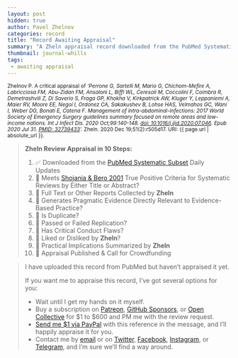```yaml
---
layout: post
hidden: true
author: Pavel Zhelnov
categories: record
title: "Record Awaiting Appraisal"
summary: "A Zheln appraisal record downloaded from the PubMed Systematic Subset daily updates."
thumbnail: journal-whills
tags:
 - awaiting appraisal
---
```


<small id="citation">Zhelnov P. A critical appraisal of _‘Perrone G, Sartelli M, Mario G, Chichom-Mefire A, Labricciosa FM, Abu-Zidan FM, Ansaloni L, Biffl WL, Ceresoli M, Coccolini F, Coimbra R, Demetrashvili Z, Di Saverio S, Fraga GP, Khokha V, Kirkpatrick AW, Kluger Y, Leppaniemi A, Maier RV, Moore EE, Negoi I, Ordonez CA, Sakakushev B, Lohse HAS, Velmahos GC, Wani I, Weber DG, Bonati E, Catena F. Management of intra-abdominal-infections: 2017 World Society of Emergency Surgery guidelines summary focused on remote areas and low-income nations. Int J Infect Dis. 2020 Oct;99:140-148. [doi: 10.1016/j.ijid.2020.07.046](https://doi.org/10.1016/j.ijid.2020.07.046). Epub 2020 Jul 31. [PMID: 32739433](https://pubmed.gov/32739433)’._ Zheln. 2020 Dec 19;51(2):r505d17. URI: {{ page.url | absolute_url }}.</small>

> **Zheln Review Appraisal in 10 Steps:**
>
> 1. ✅ Downloaded from the [PubMed Systematic Subset](https://github.com/p1m-ortho/qs-global-ortho-search-queries/blob/global-sr-query/README.md) Daily Updates
> 2. 🔄 Meets [Shojania & Bero 2001](https://www.researchgate.net/publication/11820967_Taking_Advantage_of_the_Explosion_of_Systematic_Reviews_An_Efficient_MEDLINE_Search_Strategy) True Positive Criteria for Systematic Reviews by Either Title or Abstract?
> 3. 🔄 Full Text or Other Reports Collected by **Zheln**
> 4. 🔄 Generates Pragmatic Evidence Directly Relevant to Evidence-Based Practice?
> 5. 🔄 Is Duplicate?
> 6. 🔄 Passed or Failed Replication?
> 7. 🔄 Has Critical Conduct Flaws?
> 8. 🔄 Liked or Disliked by **Zheln**?
> 9. 🔄 Practical Implications Summarized by **Zheln**
> 10. 🔄 Appraisal Published & Call for Crowdfunding

> I have uploaded this record from PubMed but haven’t appraised it yet.
>
> If you want me to appraise this record, I’ve got several options for you:
> * Wait until I get my hands on it myself.
> * Buy a subscription on [Patreon](https://patreon.com/zheln), [GitHub Sponsors](https://github.com/sponsors/drzhelnov), or [Open Collective](https://opencollective.com/zheln) for $1 to $600 and PM me with the review request.
> * [Send me $1 via PayPal](https://paypal.me/pjelnov) with this reference in the message, and I’ll happily appraise it for you.
> * Contact me by [email](mailto:pavel@zheln.com) or on [Twitter](https://twitter.com/drzhelnov), [Facebook](https://facebook.com/drzhelnov), [Instagram](https://instagram.com/igzheln), or [Telegram](https://t.me/drzhelnov), and I’m sure we’ll find a way around.
